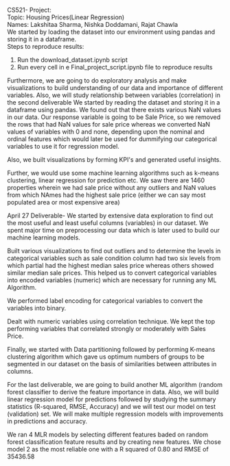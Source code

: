 CS521- Project:
<br/>
Topic: Housing Prices(Linear Regression)
<br/>
Names: Lakshitaa Sharma, Nishka Doddamani, Rajat Chawla
<br/>
We started by loading the dataset into our environment using pandas and storing it in a dataframe. 
<br/>
Steps to reproduce results:

1) Run the download_dataset.ipynb script
2) Run every cell in e Final_project_script.ipynb file to reproduce results


Furthermore, we are going to do exploratory analysis and make visualizations to build understanding of our data and importance of different variables. Also, we will study relationship between variables (correlation) in the second deliverable
We started by reading the dataset and storing it in a dataframe using pandas. We found out that there exists various NaN values in our data. Our response variable is going to be Sale Price, so we removed the rows that had NaN values for sale price whereas we converted NaN values of variables with 0 and none, depending upon the nominal and ordinal features which would later be used for dummifying our categorical variables to use it for regression model. 

Also, we built visualizations by forming KPI's and generated useful insights. 

Further, we would use some machine learning algorithms such as k-means clustering, linear regression for prediction etc.
We saw there are 1460 properties wherein we had sale price without any outliers and NaN values from which NAmes had the highest sale price (either we can say most populated area or most expensive area)

April 27 Deliverable-
We started by extensive data exploration to find out the most useful and least useful columns (variables) in our dataset. We spent major time on preprocessing our data which is later used to build our machine learning models. 

Built various visualizations to find out outliers and to determine the levels in categorical variables such as sale condition column had two six levels from which partial had the highest median sales price whereas others showed similar median sale prices. This helped us to convert categorical variables into encoded variables (numeric) which are necessary for running any ML Algorithm. 

We performed label encoding for categorical variables to convert the variables into binary. 

Dealt with numeric variables using correlation technique. We kept the top performing variables that correlated strongly or moderately with Sales Price. 

Finally, we started with Data partitioning followed by performing K-means clustering algorithm which gave us optimum numbers of groups to be segmented in our dataset on the basis of similarities between attributes in columns. 

For the last deliverable, we are going to build another ML algorithm (random forest classifier to derive the feature importance in data. Also, we will build linear regression model for predictions followed by studying the summary statistics (R-squared, RMSE, Accuracy) and we will test our model on test (validation) set. We will make multiple regression models with improvements in predictions and accuracy. 

We ran 4 MLR models by selecting different features baded on random forest classification feature results and by creating new features. We chose model 2 as the most reliable one with a R squared of 0.80 and RMSE of 35436.58
